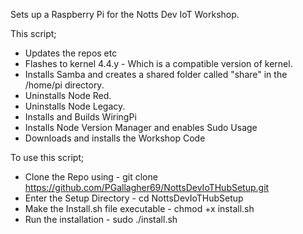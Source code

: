 Sets up a Raspberry Pi for the Notts Dev IoT Workshop.

This script;

- Updates the repos etc
- Flashes to kernel 4.4.y - Which is a compatible version of kernel.
- Installs Samba and creates a shared folder called "share" in the /home/pi directory.
- Uninstalls Node Red.
- Uninstalls Node Legacy.
- Installs and Builds WiringPi
- Installs Node Version Manager and enables Sudo Usage
- Downloads and installs the Workshop Code

To use this script;

- Clone the Repo using - git clone https://github.com/PGallagher69/NottsDevIoTHubSetup.git 
- Enter the Setup Directory - cd NottsDevIoTHubSetup
- Make the Install.sh file executable - chmod +x install.sh
- Run the installation - sudo ./install.sh
